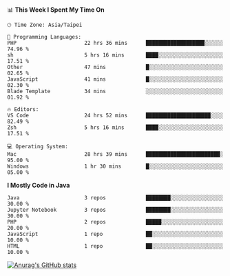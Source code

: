 <!--### Hi there 👋-->

<!--
**treevel/treevel** is a ✨ _special_ ✨ repository because its `README.md` (this file) appears on your GitHub profile.

Here are some ideas to get you started:

- 🔭 I’m currently working on ...
- 🌱 I’m currently learning ...
- 👯 I’m looking to collaborate on ...
- 🤔 I’m looking for help with ...
- 💬 Ask me about ...
- 📫 How to reach me: ...
- 😄 Pronouns: ...
- ⚡ Fun fact: ...
-->

<!--START_SECTION:waka-->
📊 **This Week I Spent My Time On** 

```text
🕑︎ Time Zone: Asia/Taipei

💬 Programming Languages: 
PHP                      22 hrs 36 mins      ███████████████████░░░░░░   74.96 % 
sh                       5 hrs 16 mins       ████░░░░░░░░░░░░░░░░░░░░░   17.51 % 
Other                    47 mins             █░░░░░░░░░░░░░░░░░░░░░░░░   02.65 % 
JavaScript               41 mins             █░░░░░░░░░░░░░░░░░░░░░░░░   02.30 % 
Blade Template           34 mins             ░░░░░░░░░░░░░░░░░░░░░░░░░   01.92 % 

🔥 Editors: 
VS Code                  24 hrs 52 mins      █████████████████████░░░░   82.49 % 
Zsh                      5 hrs 16 mins       ████░░░░░░░░░░░░░░░░░░░░░   17.51 % 

💻 Operating System: 
Mac                      28 hrs 39 mins      ████████████████████████░   95.00 % 
Windows                  1 hr 30 mins        █░░░░░░░░░░░░░░░░░░░░░░░░   05.00 % 
```

**I Mostly Code in Java** 

```text
Java                     3 repos             ████████░░░░░░░░░░░░░░░░░   30.00 % 
Jupyter Notebook         3 repos             ████████░░░░░░░░░░░░░░░░░   30.00 % 
PHP                      2 repos             █████░░░░░░░░░░░░░░░░░░░░   20.00 % 
JavaScript               1 repo              ██░░░░░░░░░░░░░░░░░░░░░░░   10.00 % 
HTML                     1 repo              ██░░░░░░░░░░░░░░░░░░░░░░░   10.00 % 
```




<!--END_SECTION:waka-->

<!-- GitHub Stats Card-->
[![Anurag's GitHub stats](https://github-readme-stats.vercel.app/api?username=treevel&show_icons=true&theme=monokai&count_private=true)](https://github.com/anuraghazra/github-readme-stats)
